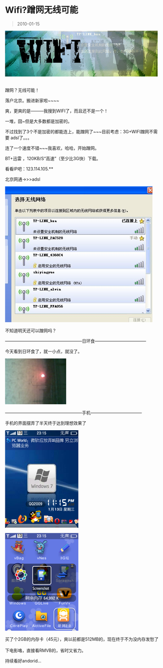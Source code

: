 # Wifi?蹭网无线可能 

> 2010-01-15

<div class="pcs-article-content_ptkaiapt4bxy_baiduscarticle" id="detailArticleContent_ptkaiapt4bxy_baiduscarticle">
 <p>
  <img class="blogimg" small="0" src="images/33b8846cc79eff2f8b78e7c59fea06aa.jpg"/>
  <br/>
  <br/>
 </p>
 <p>
  蹭网？无线可能！
 </p>
 <p>
  落户北京。搬进新家啦~~~~
 </p>
 <p>
  爽，更爽的是———我搜到WIFI了，而且还不是一个！
 </p>
 <p>
  一堆，囧~但是大多数都是加密的。
 </p>
 <p>
  不过找到了3个不是加密的都能连上，能蹭网了~~~目前考虑：3G+WIFI蹭网不需要 adsl了。。。
 </p>
 <p>
  连了一个速度不错~~~我喜欢，哈哈，开始蹭网。
 </p>
 <p>
  BT+迅雷 ，120KB/S“高速”（至少比3G快）下载。
 </p>
 <p>
  看看IP吧：123.114.105.**
 </p>
 <p>
  北京网通-&gt;&gt;&gt;adsl
 </p>
 <p>
  <img class="blogimg" small="0" src="images/b661ce7bcba5553ff2667df58fd4b77d.jpg"/>
  <br/>
 </p>
 <p>
  不知道明天还可以蹭网吗？
 </p>
 <p>
  ——————————————————日环食————————————
 </p>
 <p>
  今天看到日环食了，就一小点，就没了。
 </p>
 <p>
  <a href="http://hiphotos.baidu.com/yfboke/pic/item/1f0c5897fcb8f15c55fb96de.jpg" target="_blank">
   <img class="blogimg" small="1" src="images/d09b4e1c7cd91d3880d3227dab4cb0bb.jpg"/>
  </a>
 </p>
 <p>
  ——————————————————手机————————————
 </p>
 <p>
  手机的界面摆弄了半天终于达到理想效果了
 </p>
 <p>
  <img class="blogimg" small="0" src="images/2b3ea65c1d003907dc6e573380cf72ef.jpg"/>
 </p>
 <p>
  <img class="blogimg" small="0" src="images/ae1a23029d84ead13e6e9e870792bf43.jpg"/>
 </p>
 <p>
  买了个2GB的内存卡（45元），爽以前都是512MB的，现在终于不为没内存发愁了
  <br/>
  <br/>
  下电影咯，直接看RMVB的，省时又省力。
 </p>
 <p>
  持续看好andorid...
 </p>
</div>


